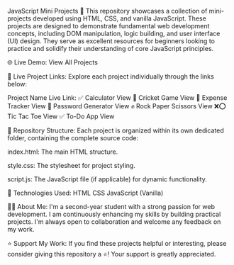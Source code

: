 JavaScript Mini Projects 🚀
This repository showcases a collection of mini-projects developed using HTML, CSS, and vanilla JavaScript. These projects are designed to demonstrate fundamental web development concepts, including DOM manipulation, logic building, and user interface (UI) design. They serve as excellent resources for beginners looking to practice and solidify their understanding of core JavaScript principles.

🌐 Live Demo: View All Projects

🔗 Live Project Links:
Explore each project individually through the links below:

Project Name Live Link:
✅ Calculator	View
🏏 Cricket Game	View
💸 Expense Tracker	View
🔐 Password Generator	View
✊ Rock Paper Scissors	View
❌⭕ Tic Tac Toe	View
✅ To-Do App	View

📁 Repository Structure:
Each project is organized within its own dedicated folder, containing the complete source code:

index.html: The main HTML structure.

style.css: The stylesheet for project styling.

script.js: The JavaScript file (if applicable) for dynamic functionality.

📌 Technologies Used:
HTML
CSS
JavaScript (Vanilla)

🙋‍♂️ About Me:
I'm a second-year student with a strong passion for web development. I am continuously enhancing my skills by building practical projects. I'm always open to collaboration and welcome any feedback on my work.

⭐️ Support My Work:
If you find these projects helpful or interesting, please consider giving this repository a ⭐️! Your support is greatly appreciated.
